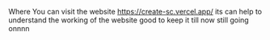 Where You can visit the website 
https://create-sc.vercel.app/
its can help to understand the working of the website
good to keep it till now
still going onnnn
